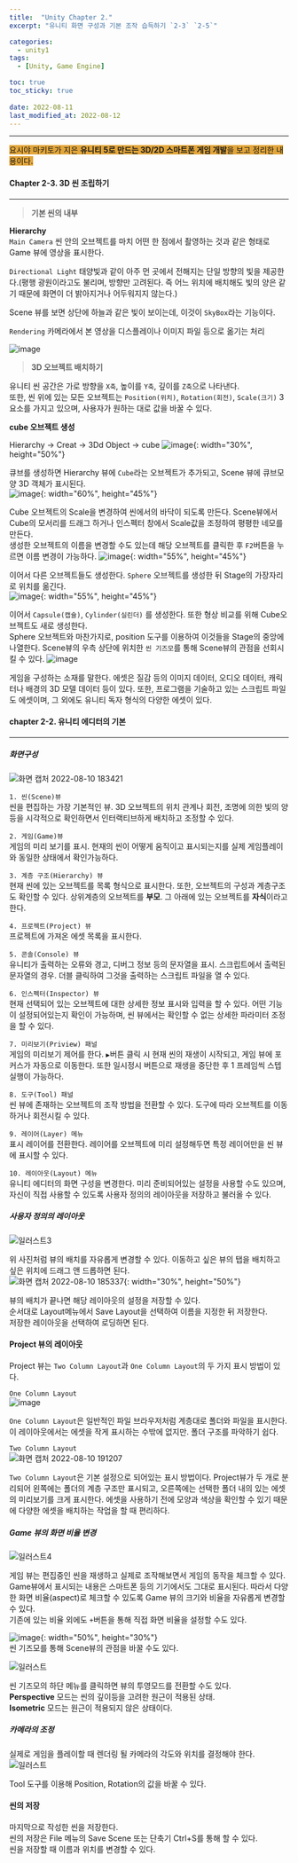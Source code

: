 ```yaml
---
title:  "Unity Chapter 2."
excerpt: "유니티 화면 구성과 기본 조작 습득하기 `2-3` `2-5`"

categories:
  - unity1
tags:
  - [Unity, Game Engine]

toc: true
toc_sticky: true
 
date: 2022-08-11
last_modified_at: 2022-08-12
---
```

--- 
<span style="background-color:#E2A63B">요시야 마키토가 지은 **유니티 5로 만드는 3D/2D 스마트폰 게임 개발**을 보고 정리한 내용이다.</span>  
 
  
#### Chapter 2-3. 3D 씬 조립하기    
---
 
> **기본 씬의 내부**

**Hierarchy**  
`Main Camera` 씬 안의 오브젝트를 마치 어떤 한 점에서 촬영하는 것과 같은 형태로 Game 뷰에 영상을 표시한다.  
 
`Directional Light` 태양빛과 같이 아주 먼 곳에서 전해지는 단일 방향의 빛을 제공한다.(평행 광원이라고도 불리며, 방향만 고려된다. 즉 어느 위치에 배치해도 빛의 양은 같기 때문에 화면이 더 밝아지거나 어두워지지 않는다.)  
 
Scene 뷰를 보면 상단에 하늘과 같은 빛이 보이는데, 이것이 `SkyBox`라는 기능이다.
 
`Rendering` 카메라에서 본 영상을 디스플레이나 이미지 파일 등으로 옮기는 처리  
 
![image](https://user-images.githubusercontent.com/106606698/184113997-5fcc8926-358e-4091-be01-5928b200bfa4.png)  
 

> **3D 오브젝트 배치하기** 
 
유니티 씬 공간은 가로 방향을 `X축`, 높이를 `Y축`, 깊이를 `Z축`으로 나타낸다.  
또한, 씬 위에 있는 모든 오브젝트는 `Position(위치)`, `Rotation(회전)`, `Scale(크기)` 3요소를 가지고 있으며, 사용자가 원하는 대로 값을 바꿀 수 있다.  

**cube 오브젝트 생성**  
 
Hierarchy → Creat → 3Dd Object → cube
![image](https://user-images.githubusercontent.com/106606698/184115072-ee666c1a-f95a-4876-96d6-754c81aec685.png){: width="30%", height="50%"}  
 
큐브를 생성하면 Hierarchy 뷰에 `Cube`라는 오브젝트가 추가되고, Scene 뷰에 큐브모양 3D 객체가 표시된다.  
![image](https://user-images.githubusercontent.com/106606698/184115446-a81e7cac-4e75-48ba-b3f2-337ad9b7631d.png){: width="60%", height="45%"}  
 
Cube 오브젝트의 Scale을 변경하여 씬에서의 바닥이 되도록 만든다. 
Scene뷰에서 Cube의 모서리를 드래그 하거나 인스펙터 창에서 Scale값을 조정하여 평평한 네모를 만든다.  
생성한 오브젝트의 이름을 변경할 수도 있는데 해당 오브젝트를 클릭한 후 `F2`버튼을 누르면 이름 변경이 가능하다. 
![image](https://user-images.githubusercontent.com/106606698/184116118-98062540-1b92-4df5-9288-d08b20715391.png){: width="55%", height="45%"}  
 
이어서 다른 오브젝트들도 생성한다. `Sphere` 오브젝트를 생성한 뒤 Stage의 가장자리로 위치를 옮긴다.  
![image](https://user-images.githubusercontent.com/106606698/184116513-19009d79-966d-410c-a830-5c6edcb70575.png){: width="55%", height="45%"}  
 
이어서 `Capsule(캡슐)`, `Cylinder(실린더)` 를 생성한다. 또한 형상 비교를 위해 Cube오브젝트도 새로 생성한다.  
Sphere 오브젝트와 마찬가지로, position 도구를 이용하여 이것들을 Stage의 중앙에 나열한다. Scene뷰의 우측 상단에 위치한 `씬 기즈모`를 통해 Scene뷰의 관점을 선회시킬 수 있다.
![image](https://user-images.githubusercontent.com/106606698/184117422-1a6b6f21-0ba5-4d28-9d19-5f413d738f45.png)  
 





 
게임을 구성하는 소재를 말한다. 에셋은 질감 등의 이미지 데이터, 오디오 데이터, 캐릭터나 배경의 3D 모델 데이터 등이 있다. 
또한, 프로그램을 기술하고 있는 스크립트 파일도 에셋이며, 그 외에도 유니티 독자 형식의 다양한 에셋이 있다.

 
#### chapter 2-2. 유니티 에디터의 기본 
---
 
##### 화면구성

![화면 캡처 2022-08-10 183421](https://user-images.githubusercontent.com/106606698/183869007-4ad3860b-e6fe-4095-a06f-54af45aab952.png) 
 
`1. 씬(Scene)뷰`  
씬을 편집하는 가장 기본적인 뷰. 3D 오브젝트의 위치 관계나 회전, 조명에 의한 빛의 양 등을 시각적으로 확인하면서 인터랙티브하게 배치하고 조정할 수 있다.  
 
`2. 게임(Game)뷰`  
게임의 미리 보기를 표시. 현재의 씬이 어떻게 움직이고 표시되는지를 실제 게임플레이와 동일한 상태에서 확인가능하다. 
 
`3. 계층 구조(Hierarchy) 뷰`  
현재 씬에 있는 오브젝트를 목록 형식으로 표시한다. 또한, 오브젝트의 구성과 계층구조도 확인할 수 있다. 상위계층의 오브젝트를 **부모**. 그 아래에 있는 오브젝트를 **자식**이라고 한다.
 
`4. 프로젝트(Project) 뷰`  
프로젝트에 가져온 에셋 목록을 표시한다. 

`5. 콘솔(Console) 뷰`  
유니티가 출력하는 오류와 경고, 디버그 정보 등의 문자열을 표시. 스크립트에서 출력된 문자열의 경우. 더블 클릭하여 그것을 출력하는 스크립트 파일을 열 수 있다.  
 
`6. 인스펙터(Inspector) 뷰`  
현재 선택되어 있는 오브젝트에 대한 상세한 정보 표시와 입력을 할 수 있다. 어떤 기능이 설정되어있는지 확인이 가능하며, 씬 뷰에서는 확인할 수 없는 상세한 파라미터 조정을 할 수 있다.  
 
`7. 미리보기(Priview) 패널`  
게임의 미리보기 제어를 한다. `▶`버튼 클릭 시 현재 씬의 재생이 시작되고, 게임 뷰에 포커스가 자동으로 이동한다. 또한 일시정시 버튼으로 재생을 중단한 후 1 프레임씩 스텝 실행이 가능하다.  
 
`8. 도구(Tool) 패널`  
씬 뷰에 존재하는 오브젝트의 조작 방법을 전환할 수 있다. 도구에 따라 오브젝트를 이동하거나 회전시킬 수 있다.  
 
`9. 레이어(Layer) 메뉴`  
표시 레이어를 전환한다. 레이어를 오브젝트에 미리 설정해두면 특정 레이어만을 씬 뷰에 표시할 수 있다.  

`10. 레이아웃(Layout) 메뉴`  
유니티 에디터의 화면 구성을 변경한다. 미리 준비되어있는 설정을 사용할 수도 있으며, 자신이 직접 사용할 수 있도록 사용자 정의의 레이아웃을 저장하고 불러올 수 있다.  
 
 
 
##### 사용자 정의의 레이아웃  
![일러스트3](https://user-images.githubusercontent.com/106606698/183882368-68cad16d-2739-41ad-bafa-76d14f3e0f1a.png)  
 
위 사진처럼 뷰의 배치를 자유롭게 변경할 수 있다. 이동하고 싶은 뷰의 탭을 배치하고 싶은 위치에 드래그 앤 드롭하면 된다.  
![화면 캡처 2022-08-10 185337](https://user-images.githubusercontent.com/106606698/183874931-b54eec80-766e-45f8-9991-5fb95746fa78.png){: width="30%", height="50%"}  

뷰의 배치가 끝나면 해당 레이아웃의 설정을 저장할 수 있다.  
순서대로 Layout메뉴에서 Save Layout을 선택하여 이름을 지정한 뒤 저장한다.  
저장한 레이아웃을 선택하여 로딩하면 된다.  



#### Project 뷰의 레이아웃  
Project 뷰는 `Two Column Layout`과 `One Column Layout`의 두 가지 표시 방법이 있다.  

`One Column Layout`  
![image](https://user-images.githubusercontent.com/106606698/183876033-f1441cc3-9f7f-4e27-9b84-64db1213d286.png)  
 
`One Column Layout`은 일반적인 파일 브라우저처럼 계층대로 폴더와 파일을 표시한다. 이 레이아웃에서는 에셋을 작게 표시하는 수밖에 없지만. 폴더 구조를 파악하기 쉽다.  
 

`Two Column Layout`  
![화면 캡처 2022-08-10 191207](https://user-images.githubusercontent.com/106606698/183877533-443a5af3-1162-4991-ad7a-2ae683131fdb.png)  
 
`Two Column Layout`은 기본 설정으로 되어있는 표시 방법이다. Project뷰가 두 개로 분리되어 왼쪽에는 폴더의 계층 구조만 표시되고, 오른쪽에는 선택한 폴더 내의 있는 에셋의 미리보기를 크게 표시한다. 에셋을 사용하기 전에 모양과 색상을 확인할 수 있기 때문에 다양한 에셋을 배치하는 작업을 할 때 편리하다.  
 
 
 
##### Game 뷰의 화면 비율 변경  
![일러스트4](https://user-images.githubusercontent.com/106606698/183880591-6e55d45a-4332-408b-acfd-79db5b92abba.png)  
 
게임 뷰는 편집중인 씬을 재생하고 실제로 조작해보면서 게임의 동작을 체크할 수 있다. Game뷰에서 표시되는 내용은 스마트폰 등의 기기에서도 그대로 표시된다. 따라서 다양한 화면 비율(aspect)로 체크할 수 있도록 Game 뷰의 크기와 비율을 자유롭게 변경할 수 있다.  
기존에 있는 비율 외에도 `+`버튼을 통해 직접 화면 비율을 설정할 수도 있다. 

![image](https://user-images.githubusercontent.com/106606698/184474659-0f961de6-375e-4aad-990e-bd8d9504900a.png){: width="50%", height="30%"}  
씬 기즈모를 통해 Scene뷰의 관점을 바꿀 수도 있다.  
 
![일러스트](https://user-images.githubusercontent.com/106606698/184474706-74d97e1e-6c7e-4da2-b90d-399c433d5b20.png)  
 
씬 기즈모의 하단 메뉴를 클릭하면 뷰의 투영모드를 전환할 수도 있다.  
**Perspective** 모드는 씬의 깊이등을 고려한 원근이 적용된 상태.  
**Isometric** 모드는 원근이 적용되지 않은 상태이다.  
 
 
 
##### 카메라의 조정  
실제로 게임을 플레이할 때 렌더링 될 카메라의 각도와 위치를 결정해야 한다.  
![일러스트](https://user-images.githubusercontent.com/106606698/184475032-c974baf0-5ad2-4bb1-9d96-47bad567c46a.png)  
 
Tool 도구를 이용해 Position, Rotation의 값을 바꿀 수 있다.  
 
 
 
#### 씬의 저장  
마지막으로 작성한 씬을 저장한다.  
씬의 저장은 File 메뉴의 Save Scene 또는 단축기 Ctrl+S를 통해 할 수 있다.  
씬을 저장할 때 이름과 위치를 변경할 수 있다.